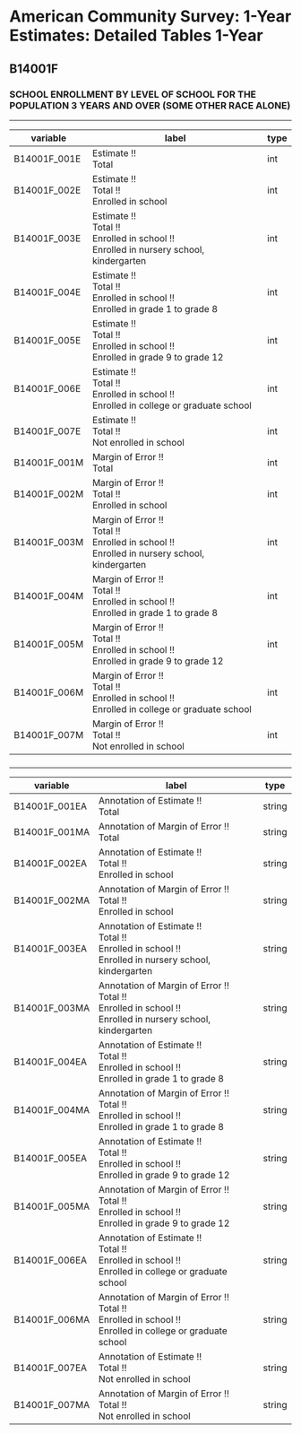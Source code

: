 # American Community Survey: 1-Year Estimates: Detailed Tables 1-Year

## B14001F

### SCHOOL ENROLLMENT BY LEVEL OF SCHOOL FOR THE POPULATION 3 YEARS AND OVER (SOME OTHER RACE ALONE)

___

| variable | label | type |
| ----- | ----- | ----- |
| B14001F_001E | Estimate !!<br>Total | int |
| B14001F_002E | Estimate !!<br>Total !!<br>Enrolled in school | int |
| B14001F_003E | Estimate !!<br>Total !!<br>Enrolled in school !!<br>Enrolled in nursery school, kindergarten | int |
| B14001F_004E | Estimate !!<br>Total !!<br>Enrolled in school !!<br>Enrolled in grade 1 to grade 8 | int |
| B14001F_005E | Estimate !!<br>Total !!<br>Enrolled in school !!<br>Enrolled in grade 9 to grade 12 | int |
| B14001F_006E | Estimate !!<br>Total !!<br>Enrolled in school !!<br>Enrolled in college or graduate school | int |
| B14001F_007E | Estimate !!<br>Total !!<br>Not enrolled in school | int |
| B14001F_001M | Margin of Error !!<br>Total | int |
| B14001F_002M | Margin of Error !!<br>Total !!<br>Enrolled in school | int |
| B14001F_003M | Margin of Error !!<br>Total !!<br>Enrolled in school !!<br>Enrolled in nursery school, kindergarten | int |
| B14001F_004M | Margin of Error !!<br>Total !!<br>Enrolled in school !!<br>Enrolled in grade 1 to grade 8 | int |
| B14001F_005M | Margin of Error !!<br>Total !!<br>Enrolled in school !!<br>Enrolled in grade 9 to grade 12 | int |
| B14001F_006M | Margin of Error !!<br>Total !!<br>Enrolled in school !!<br>Enrolled in college or graduate school | int |
| B14001F_007M | Margin of Error !!<br>Total !!<br>Not enrolled in school | int |
### 

___

| variable | label | type |
| ----- | ----- | ----- |
| B14001F_001EA | Annotation of Estimate !!<br>Total | string |
| B14001F_001MA | Annotation of Margin of Error !!<br>Total | string |
| B14001F_002EA | Annotation of Estimate !!<br>Total !!<br>Enrolled in school | string |
| B14001F_002MA | Annotation of Margin of Error !!<br>Total !!<br>Enrolled in school | string |
| B14001F_003EA | Annotation of Estimate !!<br>Total !!<br>Enrolled in school !!<br>Enrolled in nursery school, kindergarten | string |
| B14001F_003MA | Annotation of Margin of Error !!<br>Total !!<br>Enrolled in school !!<br>Enrolled in nursery school, kindergarten | string |
| B14001F_004EA | Annotation of Estimate !!<br>Total !!<br>Enrolled in school !!<br>Enrolled in grade 1 to grade 8 | string |
| B14001F_004MA | Annotation of Margin of Error !!<br>Total !!<br>Enrolled in school !!<br>Enrolled in grade 1 to grade 8 | string |
| B14001F_005EA | Annotation of Estimate !!<br>Total !!<br>Enrolled in school !!<br>Enrolled in grade 9 to grade 12 | string |
| B14001F_005MA | Annotation of Margin of Error !!<br>Total !!<br>Enrolled in school !!<br>Enrolled in grade 9 to grade 12 | string |
| B14001F_006EA | Annotation of Estimate !!<br>Total !!<br>Enrolled in school !!<br>Enrolled in college or graduate school | string |
| B14001F_006MA | Annotation of Margin of Error !!<br>Total !!<br>Enrolled in school !!<br>Enrolled in college or graduate school | string |
| B14001F_007EA | Annotation of Estimate !!<br>Total !!<br>Not enrolled in school | string |
| B14001F_007MA | Annotation of Margin of Error !!<br>Total !!<br>Not enrolled in school | string |

